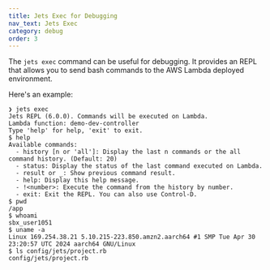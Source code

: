 ```yaml
---
title: Jets Exec for Debugging
nav_text: Jets Exec
category: debug
order: 3
---
```


The `jets exec` command can be useful for debugging. It provides an REPL that allows you to send bash commands to the AWS Lambda deployed environment.

Here's an example:

    ❯ jets exec
    Jets REPL (6.0.0). Commands will be executed on Lambda.
    Lambda function: demo-dev-controller
    Type 'help' for help, 'exit' to exit.
    $ help
    Available commands:
      - history [n or 'all']: Display the last n commands or the all command history. (Default: 20)
      - status: Display the status of the last command executed on Lambda.
      - result or _: Show previous command result.
      - help: Display this help message.
      - !<number>: Execute the command from the history by number.
      - exit: Exit the REPL. You can also use Control-D.
    $ pwd
    /app
    $ whoami
    sbx_user1051
    $ uname -a
    Linux 169.254.38.21 5.10.215-223.850.amzn2.aarch64 #1 SMP Tue Apr 30 23:20:57 UTC 2024 aarch64 GNU/Linux
    $ ls config/jets/project.rb
    config/jets/project.rb
